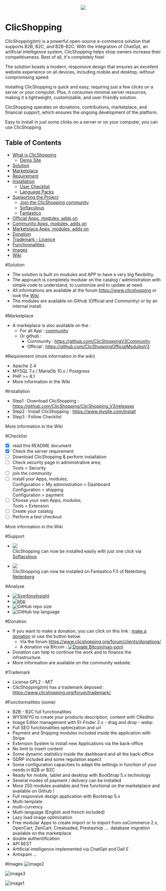 <p align="center">
  <img src="https://www.clicshopping.org/images/logonew.png">
</p>

# ClicShopping
ClicShopping(tm) is a powerful open-source e-commerce solution that supports B2B, B2C, and B2B-B2C. With the integration of ChatGpt, an artificial intelligence system, ClicShopping helps shop owners increase their competitiveness. Best of all, it's completely free!

The solution boasts a modern, responsive design that ensures an excellent website experience on all devices, including mobile and desktop, without compromising speed.

Installing ClicShopping is quick and easy, requiring just a few clicks on a server or your computer. Plus, it consumes minimal server resources, making it a lightweight, customizable, and user-friendly solution.

ClicShopping operates on donations, contributions, marketplace, and financial support, which ensures the ongoing development of the platform.

Easy to install in just some clicks on a server or on your computer, you can use ClicShopping


## Table of Contents

* [What is ClicShopping](https://github.com/ClicShopping#ClicShopping)
  - [Demo Site](https://www.clicshopping.org)
* [Solution](https://github.com/ClicShopping#Solution) 
* [Marketplace](https://github.com/ClicShopping#Marketplace)  
* [Requirement](https://github.com/ClicShopping#Requirement)
* [Installation](https://github.com/ClicShopping#Installation)
  - [User Checklist](https://github.com/ClicShopping#Checklist) 
  - [Language Packs](https://github.com/ClicShoppingV3Community?q=language&type=&language=)
* [Supporting the Project](https://github.com/ClicShopping#Support)
  - [Join the ClicShopping community](https://www.clicshopping.org)
  - [Softaculous](https://github.com/ClicShopping#Support)
  - [Fantastico](https://github.com/ClicShopping#Support)
* [Official Apps, modules, adds on](https://github.com/ClicShoppingOfficialModulesV3)
* [Community Apps, modules, adds on](https://github.com/ClicShoppingV3Community)
* [Marketplace Apps, modules, adds on](https://clicshopping.org)
* [Donation](https://github.com/ClicShopping#Donation)
* [Trademark - Licence](https://github.com/ClicShopping#Trademark)
* [Functionnalities](https://github.com/ClicShopping#Functionnalities)
* [Images](https://github.com/ClicShopping#Images)
* [Wiki](https://github.com/ClicShopping/ClicShopping_V3/wiki)


#Solution
 - The solution is built on modules and APP to have a very big flexibility.
 - The approach is completely modular on the catalog / administration with simple code to understand, to customize and to update at need.
 - All informations are available at the forum https://www.clicshopping or look the [Wiki](https://github.com/ClicShopping/ClicShopping_V3/wiki)
 - The modules are available on Github (Official and Community) or by an internal install.

#Marketplace
  - A markeplace is also available on the : 
    - For all App : [community](https://www.clicshopping.org/forum/files/) 
    - Or github :
        - Community : https://github.com/ClicShoppingV3Community
        - Official : https://github.com/ClicShoppingOfficialModulesV3

#Requirement (more information in the wiki)
 - Apache 2.4<br>
 - MYSQL 7.x / MariaDb 10.x / Postgress<br>
 - PHP >= 8.1
 - More information in the Wiki

#Installation
 - Step1 : Download ClicShopping : https://github.com/ClicShopping/ClicShopping_V3/releases
 - Step2 : Install ClicShopping : https://www.mysite.com/install
 - Step3 : Follow Checklist

More information in the Wiki

#Checklist
- [x] read this README document
- [x] Check the server requirement
- [ ] Download ClicShopping & perform installation
- [ ] Check security page in administrative area;  
      Tools > Security
- [ ] join the community
- [ ] install your Apps, modules;  
      Configuration > My administration > Dashboard<br>
      Configuration > shipping<br>
      Configuration > payment<br>
- [ ] Choose your own Apps, modules;        
      Tools > Extension
- [ ] Create your catalog
- [ ] Perform a test checkout

More information in the Wiki

#Support

  - <img align="left" src="https://www.softaculous.com/website/images/softac_products.gif"><br>ClicShopping can now be installed easily with just one click via [Softaculous](https://www.softaculous.com/apps/ecommerce/ClicShopping)  
  
   - <img align="left" src="https://netenberg.com/images/logo.png"><br>ClicShopping can now be installed on Fantastico F3 of Neterberg [Netenberg](https://netenberg.com/)

#Analyse
  -  [![SymfonyInsight](https://insight.symfony.com/projects/a6135d41-5f33-429e-922a-8b04e978592e/big.svg)](https://insight.symfony.com/projects/a6135d41-5f33-429e-922a-8b04e978592e)
  -  [![php](https://img.shields.io/badge/Php-%3E%3D8.1-green])](https://img.shields.io/badge/Php-%3E%3D8.1-green)
  -  ![GitHub repo size](https://img.shields.io/github/repo-size/ClicShopping/ClicShopping_v3)
  -  ![GitHub top language](https://img.shields.io/github/languages/top/ClicShopping/ClicShopping_v3)

#Donation
 - If you want to make a donation, you can click on this link : <a href="https://www.clicshopping.org/forum/clients/donations/">make a donation</a> or use the button below.
    - Via the forum https://www.clicshopping.org/forum/clients/donations/ 
    - A donation via Bitcoin : [![Donate Bitcoin(nao-pon)](https://img.shields.io/badge/Donate-Bitcoin-orange.svg)](https://www.clicshopping.org/donation/index.html)
 - Donation can help to continue the work and to finance the infrastructure.
 - More information are available on the community website.

#Trademark
- License GPL2 - MIT
- ClicShopping(tm) has a trademark deposed : https://www.clicshopping.org/forum/trademark/

#Functionnalities (some)
- B2B - B2C  full functionalities
- WYSIWYG to create your products description, content with CKeditor
- Image Editor management with El-Finder 2.x - drag and drop - webp
- Full SEO functionalities optimization and url
- Payment and Shipping modules included inside the application with Stripe
- Extension System to install new Applications via the back-office
- No limit to insert content
- Some dynamic statistics inside the dashboard and all the back-office
- GDRP included and some regulation aspect
- Some configuration capacities to adapt the settings in function of your needs in B2B or B2C
- Ready for mobile, tablet and desktop with BootStrap 5.x technology
- Several modes of payment / delivery can be installed
- More 250 modules available and free functional on the marketplace and available on Github !
- Full responsive design application with Bootstrap 5.x
- Multi-template
- multi-currency
- Multi-language (English and french included)
- Lazy load image optimization
- Free modular Apps to create import or to import from osCommerce 2.x, OpenCart, ZenCart, Crealoaded, Prestashop .... database migration available on the marketplace
- double authentification
- API REST
- Artificial intelligence implemented via ChatGpt and Dall E 
- Antispam ...


#Images
 ![image2](https://www.clicshopping.org/images/frontoffice.png)

 ![image3](https://www.clicshopping.org/images/order.png)
 
 ![image1](https://www.clicshopping.org/images/dashboard.png)